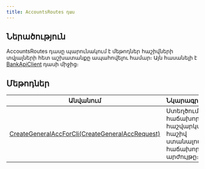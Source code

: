 ```yaml
---
title: AccountsRoutes դաս
---
```


## Ներածություն

AccountsRoutes դասը պարունակում է մեթոդներ հաշիվների տվյալների հետ աշխատանքը ապահովելու համար։
Այն հասանելի է [BankApiClient](../types/BankApiClient.md) դասի միջից։

## Մեթոդներ

| Անվանում | Նկարագրություն |
|----------|----------------|
| [CreateGeneralAccForCli(CreateGeneralAccRequest)](AccountsRoutes/CreateGeneralAccForCli.md) | Ստեղծում է հաճախորդի հաշվարկային հաշիվ ստանալով հաճախորդին և արժույթը։ |
